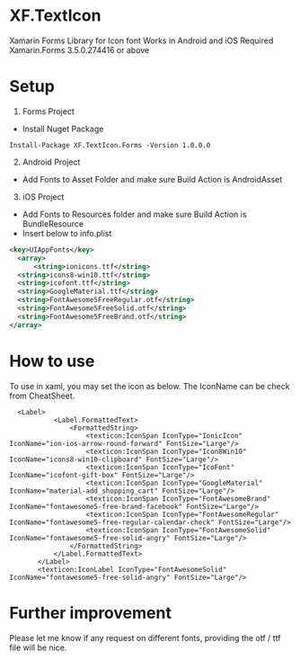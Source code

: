 # XF.TextIcon
Xamarin Forms Library for Icon font
Works in Android and iOS
Required Xamarin.Forms 3.5.0.274416 or above

# Setup
1. Forms Project
  - Install Nuget Package
  ```
  Install-Package XF.TextIcon.Forms -Version 1.0.0.0
  ```

2. Android Project
  - Add Fonts to Asset Folder and make sure Build Action is AndroidAsset
 
3. iOS Project
  - Add Fonts to Resources folder and make sure Build Action is BundleResource
  - Insert below to info.plist
  ```xml
  <key>UIAppFonts</key>
	<array>
		<string>ionicons.ttf</string>
    <string>icons8-win10.ttf</string>
    <string>icofont.ttf</string>
    <string>GoogleMaterial.ttf</string>
    <string>FontAwesome5FreeRegular.otf</string>
    <string>FontAwesome5FreeSolid.otf</string>
    <string>FontAwesome5FreeBrand.otf</string>
  </array>
 ```
  
  
# How to use
To use in xaml, you may set the icon as below. The IconName can be check from CheatSheet.
 ```xaml
   <Label>
            <Label.FormattedText>
                <FormattedString>
                    <texticon:IconSpan IconType="IonicIcon" IconName="ion-ios-arrow-round-forward" FontSize="Large"/>
                    <texticon:IconSpan IconType="Icon8Win10" IconName="icons8-win10-clipboard" FontSize="Large"/>
                    <texticon:IconSpan IconType="IcoFont" IconName="icofont-gift-box" FontSize="Large"/>
                    <texticon:IconSpan IconType="GoogleMaterial" IconName="material-add_shopping_cart" FontSize="Large"/>
                    <texticon:IconSpan IconType="FontAwesomeBrand" IconName="fontawesome5-free-brand-facebook" FontSize="Large"/>
                    <texticon:IconSpan IconType="FontAwesomeRegular" IconName="fontawesome5-free-regular-calendar-check" FontSize="Large"/>
                    <texticon:IconSpan IconType="FontAwesomeSolid" IconName="fontawesome5-free-solid-angry" FontSize="Large"/>
                </FormattedString>
            </Label.FormattedText>
        </Label>
        <texticon:IconLabel IconType="FontAwesomeSolid" IconName="fontawesome5-free-solid-angry" FontSize="Large"/>
  ```
  
  
  
  # Further improvement
  Please let me know if any request on different fonts, providing the otf / ttf file will be nice.
